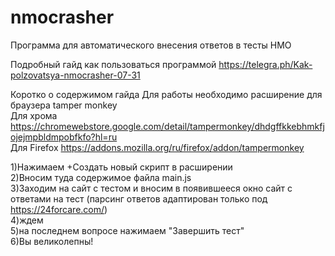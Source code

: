 # nmocrasher
Программа для автоматического внесения ответов в тесты НМО  

Подробный гайд как пользоваться программой
https://telegra.ph/Kak-polzovatsya-nmocrasher-07-31

Коротко о содержимом гайда
Для работы необходимо расширение для браузера tamper monkey  
Для хрома https://chromewebstore.google.com/detail/tampermonkey/dhdgffkkebhmkfjojejmpbldmpobfkfo?hl=ru  
Для Firefox https://addons.mozilla.org/ru/firefox/addon/tampermonkey  

1)Нажимаем +Создать новый скрипт в расширении  
2)Вносим туда содержимое файла main.js  
3)Заходим на сайт с тестом и вносим в появившееся окно сайт с ответами на тест (парсинг ответов адаптирован только под https://24forcare.com/)  
4)ждем  
5)на последнем вопросе нажимаем "Завершить тест"  
6)Вы великолепны!

